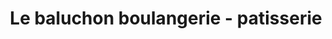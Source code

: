 ---
title: "Le baluchon boulangerie - patisserie"
url: /quebec/le-baluchon-boulangerie-patisserie/
shop: bakery
---